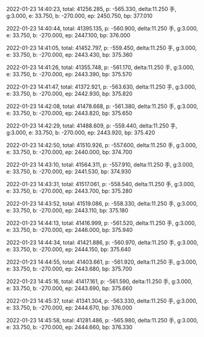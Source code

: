 2022-01-23 14:40:23, total: 41256.285, p: -565.330, delta:11.250 手, g:3.000, e: 33.750, b: -270.000, ep: 2450.750, bp: 377.010

2022-01-23 14:40:44, total: 41395.135, p: -560.900, delta:11.250 手, g:3.000, e: 33.750, b: -270.000, ep: 2447.100, bp: 376.000

2022-01-23 14:41:05, total: 41452.797, p: -559.450, delta:11.250 手, g:3.000, e: 33.750, b: -270.000, ep: 2443.430, bp: 375.360

2022-01-23 14:41:26, total: 41355.748, p: -561.170, delta:11.250 手, g:3.000, e: 33.750, b: -270.000, ep: 2443.390, bp: 375.570

2022-01-23 14:41:47, total: 41372.921, p: -563.630, delta:11.250 手, g:3.000, e: 33.750, b: -270.000, ep: 2442.930, bp: 375.820

2022-01-23 14:42:08, total: 41478.668, p: -561.380, delta:11.250 手, g:3.000, e: 33.750, b: -270.000, ep: 2443.820, bp: 375.650

2022-01-23 14:42:29, total: 41488.609, p: -559.440, delta:11.250 手, g:3.000, e: 33.750, b: -270.000, ep: 2443.920, bp: 375.420

2022-01-23 14:42:50, total: 41510.926, p: -557.600, delta:11.250 手, g:3.000, e: 33.750, b: -270.000, ep: 2440.000, bp: 374.700

2022-01-23 14:43:10, total: 41564.311, p: -557.910, delta:11.250 手, g:3.000, e: 33.750, b: -270.000, ep: 2441.530, bp: 374.930

2022-01-23 14:43:31, total: 41517.061, p: -558.540, delta:11.250 手, g:3.000, e: 33.750, b: -270.000, ep: 2443.700, bp: 375.280

2022-01-23 14:43:52, total: 41519.086, p: -558.330, delta:11.250 手, g:3.000, e: 33.750, b: -270.000, ep: 2443.110, bp: 375.180

2022-01-23 14:44:13, total: 41416.999, p: -561.520, delta:11.250 手, g:3.000, e: 33.750, b: -270.000, ep: 2446.000, bp: 375.940

2022-01-23 14:44:34, total: 41421.886, p: -560.970, delta:11.250 手, g:3.000, e: 33.750, b: -270.000, ep: 2444.150, bp: 375.640

2022-01-23 14:44:55, total: 41403.661, p: -561.920, delta:11.250 手, g:3.000, e: 33.750, b: -270.000, ep: 2443.680, bp: 375.700

2022-01-23 14:45:16, total: 41417.161, p: -561.590, delta:11.250 手, g:3.000, e: 33.750, b: -270.000, ep: 2443.690, bp: 375.660

2022-01-23 14:45:37, total: 41341.304, p: -563.330, delta:11.250 手, g:3.000, e: 33.750, b: -270.000, ep: 2444.670, bp: 376.000

2022-01-23 14:45:58, total: 41281.486, p: -565.980, delta:11.250 手, g:3.000, e: 33.750, b: -270.000, ep: 2444.660, bp: 376.330